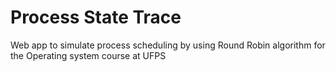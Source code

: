 # Process State Trace
Web app to simulate process scheduling by using Round Robin algorithm for the Operating system course at UFPS 
